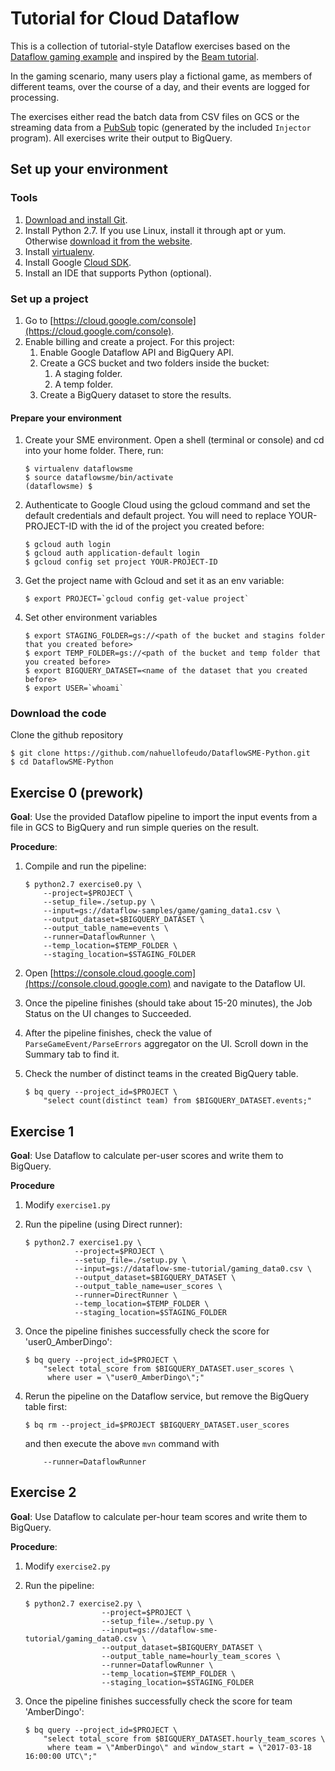 # Tutorial for Cloud Dataflow

This is a collection of tutorial-style Dataflow exercises based on the [Dataflow
gaming
example](https://github.com/GoogleCloudPlatform/DataflowJavaSDK-examples/blob/master/src/main/java8/com/google/cloud/dataflow/examples/complete/game/README.md)
and inspired by the [Beam tutorial](https://github.com/eljefe6a/beamexample).

In the gaming scenario, many users play a fictional game, as members of
different teams, over the course of a day, and their events are logged for
processing.

The exercises either read the batch data from CSV files on GCS or the streaming
data from a [PubSub](https://cloud.google.com/pubsub/) topic (generated by the
included `Injector` program). All exercises write their output to BigQuery.

## Set up your environment

### Tools

1.  [Download and install Git](https://git-scm.com/downloads).
1.  Install Python 2.7. If you use Linux, install it through apt or yum. Otherwise [download it from the website](https://www.python.org/downloads/release/python-2715/).
1.  Install [virtualenv](https://virtualenv.pypa.io/en/stable/).
1.  Install Google [Cloud SDK](https://cloud.google.com/sdk/).
1.  Install an IDE that supports Python (optional).

### Set up a project

1.  Go to [https://cloud.google.com/console](https://cloud.google.com/console).
1.  Enable billing and create a project. For this project:
    1.  Enable Google Dataflow API and BigQuery API.
    1.  Create a GCS bucket and two folders inside the bucket:
        1. A staging folder.
        1. A temp folder.
    1.  Create a BigQuery dataset to store the results.

#### Prepare your environment

1. Create your SME environment. Open a shell (terminal or console) and cd into your home folder. 
There, run:

    ```shell
    $ virtualenv dataflowsme
    $ source dataflowsme/bin/activate
    (dataflowsme) $
    ```

1. Authenticate to Google Cloud using the gcloud command and set the default credentials and 
default project. You will need to replace YOUR-PROJECT-ID with the id of the project 
you created before:

    ```shell
    $ gcloud auth login
    $ gcloud auth application-default login
    $ gcloud config set project YOUR-PROJECT-ID
    ```
    
1. Get the project name with Gcloud and set it as an env variable:
    ```shell
    $ export PROJECT=`gcloud config get-value project`
    ```
    
1. Set other environment variables
    ```shell
    $ export STAGING_FOLDER=gs://<path of the bucket and stagins folder that you created before>
    $ export TEMP_FOLDER=gs://<path of the bucket and temp folder that you created before>
    $ export BIGQUERY_DATASET=<name of the dataset that you created before>
    $ export USER=`whoami`
    ```

### Download the code

Clone the github repository

   ```shell
   $ git clone https://github.com/nahuellofeudo/DataflowSME-Python.git
   $ cd DataflowSME-Python
   ```

## Exercise 0 (prework)

**Goal**: Use the provided Dataflow pipeline to import the input events from a file in GCS to
BigQuery and run simple queries on the result.

**Procedure**:

1.  Compile and run the pipeline:

    ```shell
    $ python2.7 exercise0.py \
        --project=$PROJECT \
        --setup_file=./setup.py \
        --input=gs://dataflow-samples/game/gaming_data1.csv \
        --output_dataset=$BIGQUERY_DATASET \
        --output_table_name=events \
        --runner=DataflowRunner \
        --temp_location=$TEMP_FOLDER \
        --staging_location=$STAGING_FOLDER 
    ```

1.  Open [https://console.cloud.google.com](https://console.cloud.google.com) and navigate to the Dataflow UI.

1.  Once the pipeline finishes (should take about 15-20 minutes), the Job Status
    on the UI changes to Succeeded.

1.  After the pipeline finishes, check the value of `ParseGameEvent/ParseErrors`
    aggregator on the UI. Scroll down in the Summary tab to find it. 

1.  Check the number of distinct teams in the created BigQuery table.

    ```shell
    $ bq query --project_id=$PROJECT \
        "select count(distinct team) from $BIGQUERY_DATASET.events;"
    ```

## Exercise 1

**Goal**: Use Dataflow to calculate per-user scores and write them to BigQuery. 

**Procedure**

1.  Modify `exercise1.py`

1.  Run the pipeline (using Direct runner):

    ```shell
    $ python2.7 exercise1.py \
               --project=$PROJECT \
               --setup_file=./setup.py \
               --input=gs://dataflow-sme-tutorial/gaming_data0.csv \
               --output_dataset=$BIGQUERY_DATASET \
               --output_table_name=user_scores \
               --runner=DirectRunner \
               --temp_location=$TEMP_FOLDER \
               --staging_location=$STAGING_FOLDER 
    ```

1.  Once the pipeline finishes successfully check the score for
    'user0_AmberDingo':

    ```shell
    $ bq query --project_id=$PROJECT \
        "select total_score from $BIGQUERY_DATASET.user_scores \
         where user = \"user0_AmberDingo\";"
    ```

1.  Rerun the pipeline on the Dataflow service, but remove the BigQuery table
    first:

    ```shell
    $ bq rm --project_id=$PROJECT $BIGQUERY_DATASET.user_scores
    ```

    and then execute the above `mvn` command with

    ```shell
        --runner=DataflowRunner
    ```

## Exercise 2

**Goal**: Use Dataflow to calculate per-hour team scores and write them to BigQuery.

**Procedure**: 

1.  Modify `exercise2.py`

1.  Run the pipeline:

    ```shell
    $ python2.7 exercise2.py \
                     --project=$PROJECT \
                     --setup_file=./setup.py \
                     --input=gs://dataflow-sme-tutorial/gaming_data0.csv \
                     --output_dataset=$BIGQUERY_DATASET \
                     --output_table_name=hourly_team_scores \
                     --runner=DataflowRunner \
                     --temp_location=$TEMP_FOLDER \
                     --staging_location=$STAGING_FOLDER
    ```

1.  Once the pipeline finishes successfully check the score for team
    'AmberDingo':

    ```shell
    $ bq query --project_id=$PROJECT \
        "select total_score from $BIGQUERY_DATASET.hourly_team_scores \
         where team = \"AmberDingo\" and window_start = \"2017-03-18 16:00:00 UTC\";"
    ```
